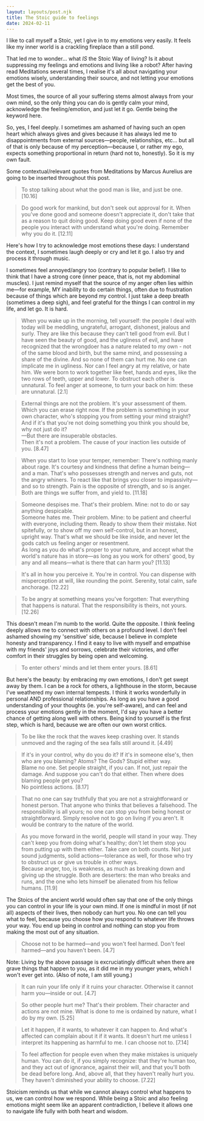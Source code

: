 ```yaml
---
layout: layouts/post.njk
title: The Stoic guide to feelings
date: 2024-02-11
---
```

I like to call myself a Stoic, yet I give in to my emotions very easily. It feels like my inner world is a crackling fireplace than a still pond.

That led me to wonder... what _IS_ the Stoic Way of living? Is it about suppressing my feelings and emotions and living like a robot? After having read Meditations several times, I realise it's all about navigating your emotions wisely, understanding their source, and not letting your emotions get the best of you. 

Most times, the source of all your suffering stems almost always from your own mind, so the only thing you can do is gently calm your mind, acknowledge the feeling/emotion, and just let it go. Gentle being the keyword here.

So, yes, I feel deeply. I sometimes am ashamed of having such an open heart which always gives and gives because it has always led me to disappointments from external sources—people, relationships, etc... but all of that is only because of my perception—because I, or rather my ego, expects something proportional in return (hard not to, honestly). So it is my own fault.

Some contextual/relevant quotes from Meditations by Marcus Aurelius are going to be inserted throughout this post. 

> To stop talking about what the good man is like, and just be one.
[10.16]

> Do good work for mankind, but don't seek out approval for it. When you've done good and someone doesn't appreciate it, don't take that as a reason to quit doing good. Keep doing good even if none of the people you interact with understand what you're doing. Remember why you do it.
[12.11]

Here's how I try to acknowledge most emotions these days: I understand the context, I sometimes laugh deeply or cry and let it go. I also try and process it through music.

I sometimes feel annoyed/angry too (contrary to popular belief). I like to think that I have a strong core (inner peace, that is, not my abdominal muscles). I just remind myself that the source of my anger often lies within me—for example, MY inability to do certain things, often due to frustration because of things which are beyond my control. I just take a deep breath (sometimes a deep sigh), and feel grateful for the things I can control in my life, and let go. It is hard.

> When you wake up in the morning, tell yourself: the people I deal with today will be meddling, ungrateful, arrogant, dishonest, jealous and surly. They are like this because they can't tell good from evil. But I have seen the beauty of good, and the ugliness of evil, and have recognized that the wrongdoer has a nature related to my own - not of the same blood and birth, but the same mind, and possessing a share of the divine. And so none of them can hurt me. No one can implicate me in ugliness. Nor can I feel angry at my relative, or hate him. We were born to work together like feet, hands and eyes, like the two rows of teeth, upper and lower. To obstruct each other is unnatural. To feel anger at someone, to turn your back on him: these are unnatural.
[2.1]

> External things are not the problem. It's your assessment of them. Which you can erase right now.
If the problem is something in your own character, who's stopping you from setting your mind straight?
And if it's that you're not doing something you think you should be, why not just do it?<br/>
—But there are insuperable obstacles.<br/>
Then it's not a problem. The cause of your inaction lies outside of you.
[8.47]

> When you start to lose your temper, remember: There's nothing manly about rage. It's courtesy and kindness that define a human being—and a man. That's who possesses strength and nerves and guts, not the angry whiners. To react like that brings you closer to impassivity—and so to strength. Pain is the opposite of strength, and so is anger. Both are things we suffer from, and yield to.
[11.18]

> Someone despises me.
That's their problem.
Mine: not to do or say anything despicable. <br/>
Someone hates me. Their problem.
Mine: to be patient and cheerful with everyone, including them. Ready to show them their mistake. Not spitefully, or to show off my own self-control, but in an honest, upright way. That's what we should be like inside, and never let the gods catch us feeling anger or resentment. <br/>
As long as you do what's proper to your nature, and accept what the world's nature has in store—as long as you work for others' good, by any and all means—what is there that can harm you?
[11.13]

> It's all in how you perceive it. You're in control. You can dispense with misperception at will, like rounding the point. Serenity, total calm, safe anchorage.
[12.22]

> To be angry at something means you've forgotten: 
That everything that happens is natural.
That the responsibility is theirs, not yours.
[12.26]

This doesn't mean I'm numb to the world. Quite the opposite. I think feeling deeply allows me to connect with others on a profound level. I don't feel ashamed showing my 'sensitive' side, because I believe in complete honesty and transparency. I find it easy to live with myself and empathise with my friends' joys and sorrows, celebrate their victories, and offer comfort in their struggles by being open and welcoming. 

> To enter others' minds and let them enter yours.
[8.61]

But here's the beauty: by embracing my own emotions, I don't get swept away by them. I can be a rock for others, a lighthouse in the storm, because I've weathered my own internal tempests. I think it works wonderfully in personal AND professional relationships. As long as you have a good understanding of your thoughts (ie. you're self-aware), and can feel and process your emotions gently in the moment, I'd say you have a better chance of getting along well with others. Being kind to yourself is the first step, which is hard, because we are often our own worst critics.

> To be like the rock that the waves keep crashing over. It stands unmoved and the raging of the sea falls still around it.
[4.49]

> If it's in your control, why do you do it? If it's in someone else's, then who are you blaming? Atoms? The Gods? Stupid either way. <br/>
Blame no one. Set people straight, if you can. If not, just repair the damage. And suppose you can't do that either. Then where does blaming people get you?<br/>
No pointless actions.
[8.17]

>That no one can say truthfully that you are not a straightforward or honest person. That anyone who thinks that believes a falsehood. The responsibility is all yours; no one can stop you from being honest or straightforward. Simply resolve not to go on living if you aren't. It would be contrary to the nature of the world.

> As you move forward in the world, people will stand in your way. They can't keep you from doing what's healthy; don't let them stop you from putting up with them either. Take care on both counts. Not just sound judgments, solid actions—tolerance as well, for those who try to obstruct us or give us trouble in other ways.<br/>
Because anger, too, is weakness, as much as breaking down and giving up the struggle. Both are deserters: the man who breaks and runs, and the one who lets himself be alienated from his fellow humans.
[11.9]

The Stoics of the ancient world would often say that one of the only things you can control in your life is your own mind. If one is mindful in most (if not all) aspects of their lives, then nobody can hurt you. No one can tell you what to feel, because you choose how you respond to whatever life throws your way. You end up being in control and nothing can stop you from making the most out of any situation. 

> Choose not to be harmed—and you won't feel harmed.
Don't feel harmed—and you haven't been.
[4.7]

Note: Living by the above passage is excruciatingly difficult when there are grave things that happen to you, as it did me in my younger years, which I won't ever get into. (Also of note, I am still young.)

> It can ruin your life only if it ruins your character. Otherwise it cannot harm you—inside or out.
[4.7]

> So other people hurt me? That's their problem. Their character and actions are not mine. What is done to me is ordained by nature, what I do by my own.
[5.25]

> Let it happen, if it wants, to whatever it can happen to. And what's affected can complain about it if it wants. It doesn't hurt me unless I interpret its happening as harmful to me. I can choose not to.
[7.14]

> To feel affection for people even when they make mistakes is uniquely human. You can do it, if you simply recognize: that they're human too, and they act out of ignorance, against their will, and that you'll both be dead before long. And, above all, that they haven't really hurt you. They haven't diminished your ability to choose.
[7.22]

Stoicism reminds us that while we cannot always control what happens to us, we can control how we respond. While being a Stoic and also feeling emotions might seem like an apparent contradiction, I believe it allows one to navigate life fully with both heart and wisdom.